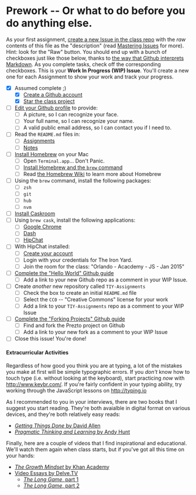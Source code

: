 # Prework -- Or what to do before you do anything else.

As your first assignment, [create a new Issue in the class repo](https://github.com/TheIronYard--Orlando/FEE--2015--SPRING/issues/new) with the _raw_ contents of this file as the "description" (read [Mastering Issues](https://guides.github.com/features/issues/) for more).  Hint: look for the "Raw" button. You should end up with a bunch of checkboxes just like those below, thanks to [the way that Github interprets Markdown](https://guides.github.com/features/mastering-markdown/). As you complete tasks, check off the corresponding checkboxes. This is your **Work In Progress (WIP) Issue**. You'll create a new one for each Assignment to show your work and track your progress.

* [X] Assumed complete ;)
    * [X] [Create a Github account](https://github.com/signup)
    * [X] [Star the class project](https://github.com/TheIronYard--Orlando/FEE--2015--SPRING)
* [ ] [Edit your Github profile](https://github.com/settings/profile) to provide:
    * [ ] A picture, so I can recognize your face.
    * [ ] Your full name, so I can recognize your name.
    * [ ] A valid public email address, so I can contact you if I need to.
* [ ] Read the `README.md` files in:
    * [ ] [Assignments](https://github.com/TheIronYard--Orlando/FEE--2015--SPRING/tree/master/Assignments)
    * [ ] [Notes](https://github.com/TheIronYard--Orlando/FEE--2015--SPRING/tree/master/Notes)
* [ ] [Install Homebrew](http://brew.sh) on your Mac
    * [ ] Open `Terminal.app`... Don't Panic.
    * [ ] [Install Homebrew and the `brew` command](http://brew.sh/#install)
    * [ ] Read [the Homebrew Wiki](https://github.com/Homebrew/homebrew/tree/master/share/doc/homebrew#readme) to learn more about Homebrew
* [ ] Using the `brew` command, install the following packages:
    * [ ] `zsh`
    * [ ] `git`
    * [ ] `hub`
    * [ ] `nvm`
* [ ] [Install Caskroom](http://caskroom.io)
* [ ] Using `brew cask`, install the following applications:
    * [ ] [Google Chrome](http://google.com/chrome)
    * [ ] [Dash](http://kapeli.com/dash)
    * [ ] [HipChat](http://www.hipchat.com)
* [ ] With HipChat installed:
    * [ ] [Create your account](https://www.hipchat.com/invite/31349/a142a6025f7a427bd4813063bea8b0d1)
    * [ ] Login with your credentials for The Iron Yard.
    * [ ] Join the room for the class: "Orlando - Acacdemy - JS - Jan 2015"
* [ ] [Complete the "Hello World" Github guide](https://guides.github.com/activities/hello-world/)
    * [ ] Add a link to your new Github repo as a comment in your WIP Issue.
* [ ] Create _another_ new repository called `TIY-Assignments`
    * [ ] Check the box to create an initial `README.md` file
    * [ ] Select the `CC0` -- "Creative Commons" license for your work
    * [ ] Add a link to your `TIY-Assignments` repo as a comment to your WIP Issue
* [ ] [Complete the "Forking Projects" Github guide](https://guides.github.com/activities/forking/)
    * [ ] Find and fork the Prezto project on Github
    * [ ] Add a link to your new fork as a comment to your WIP Issue
* [ ] Close this issue! You're done!

#### Extracurricular Activities

Regardless of how good you think you are at typing, a lot of the mistakes you make at first will be simple typographic errors. If you _don't_ know how to touch type (i.e. without looking at the keyboard), start practicing _now_ with http://www.keybr.com/. If you're fairly confident in your typing ability, try working through the JavaScript lessons on http://typing.io

As I recommended to you in your interviews, there are two books that I suggest you start reading. They're both avaialble in digital format on various devices, and they're both relatively easy reads:

* [_Getting Things Done_ by David Allen](http://j.mp/134jABk)
* [_Pragmatic Thinking and Learning_ by Andy Hunt](http://j.mp/1D5nmu8)

Finally, here are a couple of videos that I find inspirational and educational. We'll watch them again when class starts, but if you've got all this time on your hands:

* [_The Growth Mindset_ by Khan Academy](https://www.youtube.com/watch?v=wh0OS4MrN3E)
* [Video Essays by Delve.TV](http://delve.tv/essays/)
   * [_The Long Game_, part 1](http://delve.tv/the-long-game-part-one/)
   * [_The Long Game_, part 2](http://delve.tv/the-long-game-part-2/)
